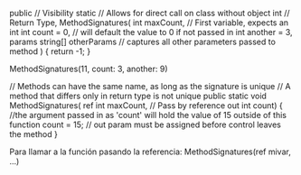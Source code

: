public // Visibility
static // Allows for direct call on class without object
int // Return Type,
MethodSignatures(
    int maxCount, // First variable, expects an int
    int count = 0, // will default the value to 0 if not passed in
    int another = 3,
    params string[] otherParams // captures all other parameters passed to method
)
{
    return -1;
}

MethodSignatures(11, count: 3, another: 9)



// Methods can have the same name, as long as the signature is unique
// A method that differs only in return type is not unique
public static void MethodSignatures(
    ref int maxCount, // Pass by reference
    out int count)
{
    //the argument passed in as 'count' will hold the value of 15 outside of this function
    count = 15; // out param must be assigned before control leaves the method
}


Para llamar a la función pasando la referencia:
MethodSignatures(ref mivar, ...)
